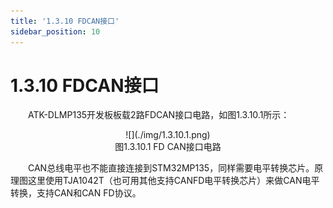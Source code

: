 ```yaml
---
title: '1.3.10 FDCAN接口'
sidebar_position: 10
---
```


# 1.3.10 FDCAN接口

&emsp;&emsp;ATK-DLMP135开发板板载2路FDCAN接口电路，如图1.3.10.1所示：

<center>
![](./img/1.3.10.1.png)<br />
图1.3.10.1 FD CAN接口电路
</center>


&emsp;&emsp;CAN总线电平也不能直接连接到STM32MP135，同样需要电平转换芯片。原理图这里使用TJA1042T（也可用其他支持CANFD电平转换芯片）来做CAN电平转换，支持CAN和CAN FD协议。


